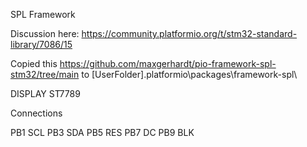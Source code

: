 SPL Framework

Discussion here:
<https://community.platformio.org/t/stm32-standard-library/7086/15>

Copied this
<https://github.com/maxgerhardt/pio-framework-spl-stm32/tree/main>
to
[UserFolder]\.platformio\packages\framework-spl\

DISPLAY ST7789

Connections

PB1 SCL
PB3 SDA
PB5 RES
PB7 DC
PB9 BLK
